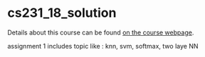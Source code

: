 # cs231_18_solution
Details about this course can be found [on the course webpage](http://cs231n.github.io/).

assignment 1 includes topic like : knn, svm, softmax, two laye NN
